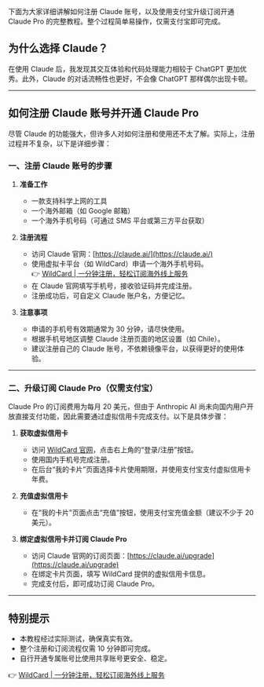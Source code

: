 下面为大家详细讲解如何注册 Claude 账号，以及使用支付宝升级订阅开通 Claude Pro 的完整教程。整个过程简单易操作，仅需支付宝即可完成。

## 为什么选择 Claude？

在使用 Claude 后，我发现其交互体验和代码处理能力相较于 ChatGPT 更加优秀。此外，Claude 的对话流畅性也更好，不会像 ChatGPT 那样偶尔出现卡顿。

---

## 如何注册 Claude 账号并开通 Claude Pro

尽管 Claude 的功能强大，但许多人对如何注册和使用还不太了解。实际上，注册过程并不复杂，以下是详细步骤：

### 一、注册 Claude 账号的步骤

1. **准备工作**  
   - 一款支持科学上网的工具  
   - 一个海外邮箱（如 Google 邮箱）  
   - 一个海外手机号码（可通过 SMS 平台或第三方平台获取）

2. **注册流程**  
   - 访问 Claude 官网：[https://claude.ai/](https://claude.ai/)  
   - 使用虚拟卡平台（如 WildCard）申请一个海外手机号码。  
     👉 [WildCard | 一分钟注册，轻松订阅海外线上服务](https://bit.ly/bewildcard)  
   - 在 Claude 官网填写手机号，接收验证码并完成注册。  
   - 注册成功后，可自定义 Claude 账户名，方便记忆。

3. **注意事项**  
   - 申请的手机号有效期通常为 30 分钟，请尽快使用。  
   - 根据手机号地区调整 Claude 注册页面的地区设置（如 Chile）。  
   - 建议注册自己的 Claude 账号，不依赖镜像平台，以获得更好的使用体验。

---

### 二、升级订阅 Claude Pro（仅需支付宝）

Claude Pro 的订阅费用为每月 20 美元，但由于 Anthropic AI 尚未向国内用户开放直接支付功能，因此需要通过虚拟信用卡完成支付。以下是具体步骤：

1. **获取虚拟信用卡**  
   - 访问 [WildCard 官网](https://bit.ly/bewildcard)，点击右上角的“登录/注册”按钮。  
   - 使用国内手机号完成注册。  
   - 在后台“我的卡片”页面选择卡片使用期限，并使用支付宝支付虚拟信用卡年费。

2. **充值虚拟信用卡**  
   - 在“我的卡片”页面点击“充值”按钮，使用支付宝充值金额（建议不少于 20 美元）。  

3. **绑定虚拟信用卡并订阅 Claude Pro**  
   - 访问 Claude 官网的订阅页面：[https://claude.ai/upgrade](https://claude.ai/upgrade)  
   - 在绑定卡片页面，填写 WildCard 提供的虚拟信用卡信息。  
   - 完成支付后，即可成功订阅 Claude Pro。

---

## 特别提示

- 本教程经过实际测试，确保真实有效。  
- 整个注册和订阅流程仅需 10 分钟即可完成。  
- 自行开通专属账号比使用共享账号更安全、稳定。

👉 [WildCard | 一分钟注册，轻松订阅海外线上服务](https://bit.ly/bewildcard)